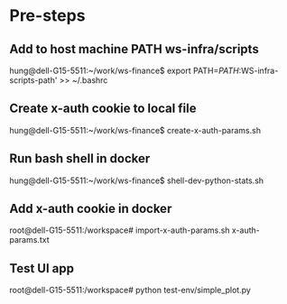 # Pre-steps
## Add to host machine PATH ws-infra/scripts
hung@dell-G15-5511:~/work/ws-finance$ export PATH=$PATH:$WS-infra-scripts-path' >> ~/.bashrc

## Create x-auth cookie to local file
hung@dell-G15-5511:~/work/ws-finance$ create-x-auth-params.sh

## Run bash shell in docker
hung@dell-G15-5511:~/work/ws-finance$ shell-dev-python-stats.sh

## Add x-auth cookie in docker
root@dell-G15-5511:/workspace# import-x-auth-params.sh x-auth-params.txt

## Test UI app
root@dell-G15-5511:/workspace# python test-env/simple_plot.py
